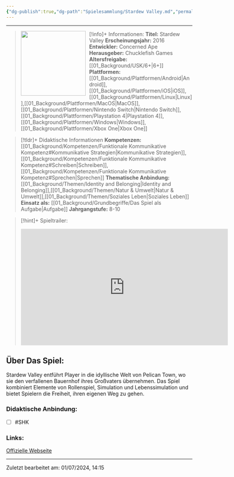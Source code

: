 ```yaml
---
{"dg-publish":true,"dg-path":"Spielesammlung/Stardew Valley.md","permalink":"/spielesammlung/stardew-valley/","noteIcon":"1"}
---
```


---
>[!info]+ Informationen:
><img src="https://images.igdb.com/igdb/image/upload/t_cover_big/xrpmydnu9rpxvxfjkiu7.webp" style="float:left;height:175px;padding-right:10px">**Titel:** Stardew Valley
>**Erscheinungsjahr:** 2016
>**Entwickler:** Concerned Ape
>**Herausgeber:** Chucklefish Games
>**Altersfreigabe:** [[01_Background/USK/6+\|6+]]
>**Plattformen:** [[01_Background/Plattformen/Android\|Android]],[[01_Background/Plattformen/iOS\|iOS]],[[01_Background/Plattformen/Linux\|Linux]],[[01_Background/Plattformen/MacOS\|MacOS]],[[01_Background/Plattformen/Nintendo Switch\|Nintendo Switch]],[[01_Background/Plattformen/Playstation 4\|Playstation 4]],[[01_Background/Plattformen/Windows\|Windows]],[[01_Background/Plattformen/Xbox One\|Xbox One]]

>[!tldr]+ Didaktische Informationen
>**Kompetenzen:** [[01_Background/Kompetenzen/Funktionale Kommunikative Kompetenz#Kommunikative Strategien\|Kommunikative Strategien]],[[01_Background/Kompetenzen/Funktionale Kommunikative Kompetenz#Schreiben\|Schreiben]],[[01_Background/Kompetenzen/Funktionale Kommunikative Kompetenz#Sprechen\|Sprechen]]
>**Thematische Anbindung:** [[01_Background/Themen/Identity and Belonging\|Identity and Belonging]],[[01_Background/Themen/Natur & Umwelt\|Natur & Umwelt]],[[01_Background/Themen/Soziales Leben\|Soziales Leben]]
>**Einsatz als:** [[01_Background/Grundbegriffe/Das Spiel als Aufgabe\|Aufgabe]]
>**Jahrgangstufe:** 8-10

>[!hint]+ Spieltrailer:
><iframe width="560" height="315" src="https://www.youtube.com/embed/8A7A1X1TVNc?si=qH118Tw_9uR--axp" title="YouTube video player" frameborder="0" allow="accelerometer; autoplay; clipboard-write; encrypted-media; gyroscope; picture-in-picture; web-share" referrerpolicy="strict-origin-when-cross-origin" allowfullscreen></iframe>


## Über Das Spiel:
Stardew Valley entführt Player in die idyllische Welt von Pelican Town, wo sie den verfallenen Bauernhof ihres Großvaters übernehmen. Das Spiel kombiniert Elemente von Rollenspiel, Simulation und Lebenssimulation und bietet Spielern die Freiheit, ihren eigenen Weg zu gehen.
### Didaktische Anbindung:
- [ ] #SHK 
### Links:
[Offizielle Webseite](https://www.stardewvalley.net)

---
Zuletzt bearbeitet am: 01/07/2024, 14:15